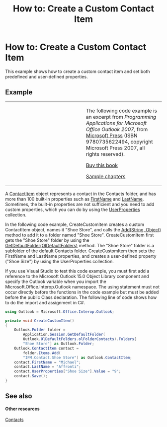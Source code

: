﻿---
title: 'How to: Create a Custom Contact Item'
TOCTitle: 'How to: Create a Custom Contact Item'
ms:assetid: 24b2a104-a0a7-469b-9676-a07cab613f59
ms:mtpsurl: https://msdn.microsoft.com/en-us/library/Ff184596(v=office.15)
ms:contentKeyID: 55119831
ms.date: 07/24/2014
mtps_version: v=office.15
dev_langs:
- csharp
---

# How to: Create a Custom Contact Item

This example shows how to create a custom contact item and set both predefined and user-defined properties.

## Example

<table>
<colgroup>
<col style="width: 50%" />
<col style="width: 50%" />
</colgroup>
<tbody>
<tr class="odd">
<td><p></p></td>
<td><p>The following code example is an excerpt from <em>Programming Applications for Microsoft Office Outlook 2007</em>, from <a href="http://www.microsoft.com/learning/books/default.mspx">Microsoft Press</a> (ISBN 9780735622494, copyright Microsoft Press 2007, all rights reserved).</p>
<p><a href="http://www.amazon.com/gp/product/0735622493?ie=utf8%26tag=msmsdn-20%26linkcode=as2%26camp=1789%26creative=9325%26creativeasin=0735622493">Buy this book</a></p>
<p><a href="https://msdn.microsoft.com/en-us/library/cc513844(v=office.15)">Sample chapters</a></p></td>
</tr>
</tbody>
</table>


A [ContactItem](https://msdn.microsoft.com/en-us/library/bb644956\(v=office.15\)) object represents a contact in the Contacts folder, and has more than 100 built-in properties such as [FirstName](https://msdn.microsoft.com/en-us/library/bb652965\(v=office.15\)) and [LastName](https://msdn.microsoft.com/en-us/library/bb609750\(v=office.15\)). Sometimes, the built-in properties are not sufficient and you need to add custom properties, which you can do by using the [UserProperties](https://msdn.microsoft.com/en-us/library/bb611428\(v=office.15\)) collection.

In the following code example, CreateCustomItem creates a custom ContactItem object, names it "Shoe Store", and calls the [Add(String, Object)](https://msdn.microsoft.com/en-us/library/bb645065\(v=office.15\)) method to add it to a folder named "Shoe Store". CreateCustomItem first gets the "Shoe Store" folder by using the [GetDefaultFolder(OlDefaultFolders)](https://msdn.microsoft.com/en-us/library/bb646473\(v=office.15\)) method. The "Shoe Store" folder is a subfolder of the default Contacts folder. CreateCustomItem then sets the FirstName and LastName properties, and creates a user-defined property ("Shoe Size") by using the UserProperties collection.

If you use Visual Studio to test this code example, you must first add a reference to the Microsoft Outlook 15.0 Object Library component and specify the Outlook variable when you import the Microsoft.Office.Interop.Outlook namespace. The using statement must not occur directly before the functions in the code example but must be added before the public Class declaration. The following line of code shows how to do the import and assignment in C\#.

``` csharp
using Outlook = Microsoft.Office.Interop.Outlook;
```

``` csharp
private void CreateCustomItem()
{
    Outlook.Folder folder =
        Application.Session.GetDefaultFolder(
        Outlook.OlDefaultFolders.olFolderContacts).Folders[
        "Shoe Store"] as Outlook.Folder;
    Outlook.ContactItem contact =
        folder.Items.Add(
        "IPM.Contact.Shoe Store") as Outlook.ContactItem;
    contact.FirstName = "Michael";
    contact.LastName = "Affronti";
    contact.UserProperties["Shoe Size"].Value = "9";
    contact.Save();
}
```

## See also

#### Other resources

[Contacts](contacts.md)

